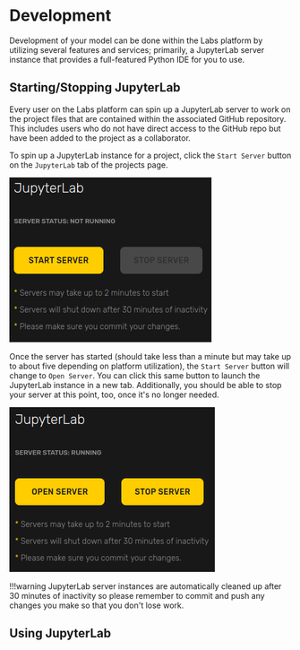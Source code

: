 # Development
Development of your model can be done within the Labs platform by utilizing several features and services; primarily, a JupyterLab server instance that provides a full-featured Python IDE for you to use.

## Starting/Stopping JupyterLab
Every user on the Labs platform can spin up a JupyterLab server to work on the project files that are contained within the associated GitHub repository. This includes users who do not have direct access to the GitHub repo but have been added to the project as a collaborator.

To spin up a JupyterLab instance for a project, click the `Start Server` button on the `JupyterLab` tab of the projects page.

![](images/jupyterlab.png)

Once the server has started (should take less than a minute but may take up to about five depending on platform utilization), the `Start Server` button will change to `Open Server`. You can click this same button to launch the JupyterLab instance in a new tab. Additionally, you should be able to stop your server at this point, too, once it's no longer needed.

![](images/jupyterlab-started.png)

!!!warning
    JupyterLab server instances are automatically cleaned up after 30 minutes of inactivity so please remember to commit and push any changes you make so that you don't lose work.
    
## Using JupyterLab
